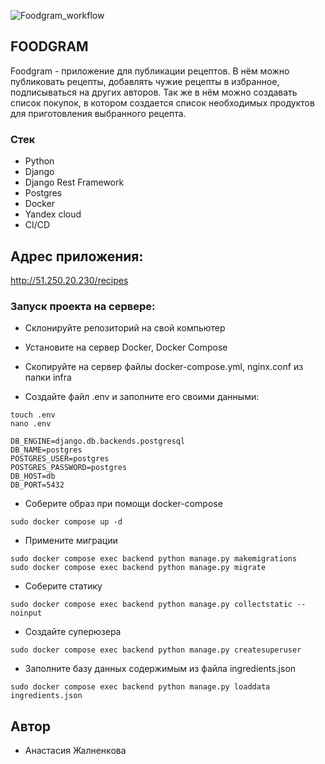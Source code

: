 ![Foodgram_workflow](https://github.com/xHYSTERIAx/foodgram-project-react/actions/workflows/main.yml/badge.svg)


## FOODGRAM 
Foodgram - приложение для публикации рецептов. В нём можно публиковать рецепты, добавлять чужие рецепты в избранное, подписываться на других авторов. Так же в нём можно создавать список покупок, в котором создается список необходимых продуктов для приготовления выбранного рецепта.

### Стек
- Python
- Django
- Django Rest Framework
- Postgres
- Docker
- Yandex cloud
- CI/CD

## Адрес приложения:
http://51.250.20.230/recipes

### Запуск проекта на сервере:
- Склонируйте репозиторий на свой компьютер

- Установите на сервер Docker, Docker Compose

- Скопируйте на сервер файлы docker-compose.yml, nginx.conf из папки infra

- Создайте файл .env и заполните его своими данными:
```
touch .env
nano .env
```
```
DB_ENGINE=django.db.backends.postgresql
DB_NAME=postgres
POSTGRES_USER=postgres
POSTGRES_PASSWORD=postgres
DB_HOST=db
DB_PORT=5432
```

- Cоберите образ при помощи docker-compose
```
sudo docker compose up -d
```

- Примените миграции
```
sudo docker compose exec backend python manage.py makemigrations
sudo docker compose exec backend python manage.py migrate
```

- Соберите статику
```
sudo docker compose exec backend python manage.py collectstatic --noinput
```

- Cоздайте суперюзера
```
sudo docker compose exec backend python manage.py createsuperuser
```

- Заполните базу данных содержимым из файла ingredients.json
```
sudo docker compose exec backend python manage.py loaddata ingredients.json
```
 


 ## Автор
   - Анастасия Жалненкова